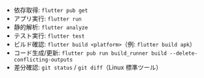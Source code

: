 - 依存取得: `flutter pub get`
- アプリ実行: `flutter run`
- 静的解析: `flutter analyze`
- テスト実行: `flutter test`
- ビルド確認: `flutter build <platform>`（例: `flutter build apk`）
- コード生成/更新: `flutter pub run build_runner build --delete-conflicting-outputs`
- 差分確認: `git status` / `git diff`（Linux 標準ツール）